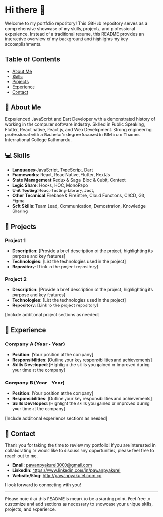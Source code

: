 # Hi there 👋

<!--
**pawanpyakurel/pawanpyakurel** is a ✨ _special_ ✨ repository because its `README.md` (this file) appears on your GitHub profile.

Here are some ideas to get you started:

- 🔭 I’m currently working on ...
- 🌱 I’m currently learning ...
- 👯 I’m looking to collaborate on ...
- 🤔 I’m looking for help with ...
- 💬 Ask me about ...
- 📫 How to reach me: ...
- 😄 Pronouns: ...
- ⚡ Fun fact: ...
-->

Welcome to my portfolio repository! This GitHub repository serves as a comprehensive showcase of my skills, projects, and professional experience. Instead of a traditional resume, this README provides an interactive overview of my background and highlights my key accomplishments.

## Table of Contents
- [About Me](#-about-me)
- [Skills](#-skills)
- [Projects](#-projects)
- [Experience](#-experience)
- [Contact](#-contact)

## 📝 About Me
Experienced JavaScript and Dart Developer with a demonstrated history of working in the computer software industry. Skilled in Public Speaking, Flutter, React native, React.js, and Web Development. Strong engineering professional with a Bachelor's degree focused in BIM from Thames International College Kathmandu.

## 💻 Skills
- **Languages**:JavaScript, TypeScript, Dart
- **Frameworks**: React, ReactNative, Flutter, NextJs
- **State Management**:Redux & Saga, Bloc & Cubit, Context
- **Logic Share**: Hooks, HOC, MonoRepo
- **Unit Testing**:React-Testing-Library, Jest,
- **Other Technical**:Firebase & FireStore, Cloud Functions, CI/CD, Git, Figma 
- **Soft Skills**: Team Lead, Communication, Demostration, Knowledge Sharing

## 🚀 Projects
### Project 1
- **Description**: [Provide a brief description of the project, highlighting its purpose and key features]
- **Technologies**: [List the technologies used in the project]
- **Repository**: [Link to the project repository]

### Project 2
- **Description**: [Provide a brief description of the project, highlighting its purpose and key features]
- **Technologies**: [List the technologies used in the project]
- **Repository**: [Link to the project repository]

[Include additional project sections as needed]

## 💼 Experience
### Company A (Year - Year)
- **Position**: [Your position at the company]
- **Responsibilities**: [Outline your key responsibilities and achievements]
- **Skills Developed**: [Highlight the skills you gained or improved during your time at the company]

### Company B (Year - Year)
- **Position**: [Your position at the company]
- **Responsibilities**: [Outline your key responsibilities and achievements]
- **Skills Developed**: [Highlight the skills you gained or improved during your time at the company]

[Include additional experience sections as needed]

## 📧 Contact
Thank you for taking the time to review my portfolio! If you are interested in collaborating or would like to discuss any opportunities, please feel free to reach out to me.

- **Email**: pawanpyakurel3000@gmail.com
- **LinkedIn**: https://www.linkedin.com/in/pawanpyakurel
- **Website/Blog**: http://pawanpyakurel.com.np

I look forward to connecting with you!

---

Please note that this README is meant to be a starting point. Feel free to customize and add sections as necessary to showcase your unique skills, projects, and experience.
